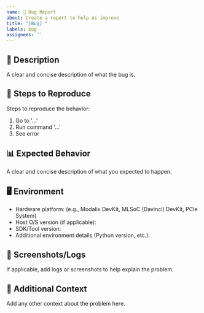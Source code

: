 ```yaml
---
name: 🐞 Bug Report
about: Create a report to help us improve
title: "[Bug] "
labels: bug
assignees: ''
---
```


## 📝 Description
A clear and concise description of what the bug is.

## 🔁 Steps to Reproduce
Steps to reproduce the behavior:
1. Go to '...'
2. Run command '...'
3. See error

## 📊 Expected Behavior
A clear and concise description of what you expected to happen.

## 🖥️ Environment
- Hardware platform: (e.g., Modalix DevKit, MLSoC (Davinci) DevKit, PCIe System)  
- Host O/S version (if applicable): 
- SDK/Tool version:  
- Additional environment details (Python version, etc.):

## 📸 Screenshots/Logs
If applicable, add logs or screenshots to help explain the problem.

## 📌 Additional Context
Add any other context about the problem here.
